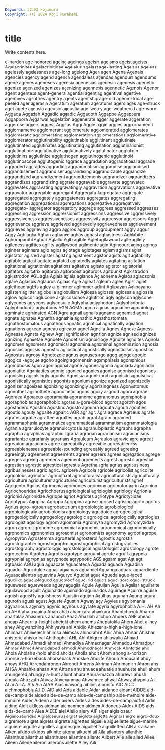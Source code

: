 ```yaml
---
Keywords: 32103 kojimura
Copyright: (C) 2024 Koji Murakami
---
```


# title

Write contents here.



e-harden
age-honored ageing ageings ageism ageisms ageist ageists Agelacrinites Agelacrinitidae Agelaius
agelast age-lasting Agelaus ageless agelessly agelessness age-long agelong Agen agen
Agena Agenais agencies agency agend agenda agendaless agendas agendum agendums
agene agenes ageneses agenesia agenesias agenesic agenesis agenetic agenize agenized
agenizes agenizing agennesis agennetic Agenois Agenor agent agentess agent-general agential
agenting agentival agentive agentives agentries agentry agents agentship age-old ageometrical
age-peeled ager agerasia Ageratum ageratum ageratums agers ages age-struck aget
agete ageusia ageusic ageustia age-weary age-weathered age-worn Aggada Aggadah Aggadic
aggadic Aggadoth Aggappe Aggappera Aggappora Aggarwal aggelation aggenerate agger aggerate
aggeration aggerose aggers aggest Aggeus Aggi Aggie aggie aggies aggiornamenti
aggiornamento agglomerant agglomerate agglomerated agglomerates agglomeratic agglomerating agglomeration agglomerations agglomerative
agglomerator agglutinability agglutinable agglutinant agglutinate agglutinated agglutinates agglutinating agglutination agglutinationist
agglutinations agglutinative agglutinatively agglutinator agglutinin agglutinins agglutinize agglutinogen agglutinogenic agglutinoid
agglutinoscope agglutogenic aggrace aggradation aggradational aggrade aggraded aggrades aggrading aggrammatism
aggrandise aggrandised aggrandisement aggrandiser aggrandising aggrandizable aggrandize aggrandized aggrandizement aggrandizements
aggrandizer aggrandizers aggrandizes aggrandizing aggrate aggravable aggravate aggravated aggravates aggravating
aggravatingly aggravation aggravations aggravative aggravator aggregable aggregant Aggregata Aggregatae aggregate
aggregated aggregately aggregateness aggregates aggregating aggregation aggregational aggregations aggregative aggregatively
aggregato- aggregator aggregatory aggrege aggress aggressed aggresses aggressing aggression aggressionist
aggressions aggressive aggressively aggressiveness aggressivenesses aggressivity aggressor aggressors Aggri aggrievance
aggrieve aggrieved aggrievedly aggrievedness aggrievement aggrieves aggrieving aggro aggros aggroup
aggroupment aggry aggur Aggy Agh agha Aghan aghanee aghas aghast
aghastness Aghlabite Aghorapanthi Aghori Agialid Agib agible Agiel agilawood agile
agilely agileness agilities agility agillawood agilmente agin Agincourt aging agings
aginner aginners agio agios agiotage agiotages agism agisms agist agistator
agisted agister agisting agistment agistor agists agit agitability agitable agitant
agitate agitated agitatedly agitates agitating agitation agitational agitationist agitations agitative
agitato agitator agitatorial agitators agitatrix agitprop agitpropist agitprops agitpunkt Agkistrodon
agkistrodon AGL agla Aglaia aglaia aglance Aglaonema Aglaos aglaozonia aglare
Aglaspis Aglauros Aglaus Agle agleaf agleam aglee Agler aglet aglethead
aglets agley a-glimmer aglimmer aglint Aglipayan Aglipayano aglisten aglitter aglobulia
aglobulism Aglossa aglossal aglossate aglossia aglow aglucon aglucone a-glucosidase aglutition
agly aglycon aglycone aglycones aglycons aglycosuric Aglypha aglyphodont Aglyphodonta Aglyphodontia
aglyphous AGM AGMA agma agmas agmatine agmatology agminate agminated AGN
Agna agnail agnails agname agnamed agnat agnate agnates Agnatha agnathia
agnathic Agnathostomata agnathostomatous agnathous agnatic agnatical agnatically agnation agnations agnean
agneau agneaux agnel Agnella Agnes Agnese Agness Agnesse Agneta Agnew
Agni agnification agnition agnize agnized agnizes agnizing Agnoetae Agnoete Agnoetism
agnoiology Agnoite agnoites Agnola agnomen agnomens agnomical agnomina agnominal agnomination
agnosia agnosias agnosis agnostic agnostical agnostically agnosticism agnostics Agnostus agnosy
Agnotozoic agnus agnuses ago agog agoge agogic agogics -agogue agoho
agoing agomensin agomphiasis agomphious agomphosis Agon agon agonal agone agones
agonia agoniada agoniadin agoniatite Agoniatites agonic agonied agonies agonise agonised
agonises agonising agonisingly agonist Agonista agonistarch agonistic agonistical agonistically agonistics
agonists agonium agonize agonized agonizedly agonizer agonizes agonizing agonizingly agonizingness
Agonostomus agonothet agonothete agonothetic agons agony a-good agora agorae Agoraea
Agoraeus agoramania agoranome agoranomus agoraphobia agoraphobiac agoraphobic agoras a-gore-blood agorot
agoroth agos agostadero Agostini Agostino Agosto agouara agouta agouti agouties
agoutis agouty agpaite agpaitic AGR agr agr. Agra agrace Agraeus
agrafe agrafes agraffe agraffee agraffes agrah agral Agram agramed agrammaphasia
agrammatica agrammatical agrammatism agrammatologia Agrania agranulocyte agranulocytosis agranuloplastic Agrapha agrapha
agraphia agraphias agraphic agraria agrarian agrarianism agrarianisms agrarianize agrarianly agrarians
Agrauleum Agraulos agravic agre agreat agreation agreations agree agreeability agreeable
agreeableness agreeablenesses agreeable-sounding agreeably agreed agreeing agreeingly agreement agreements agreer
agreers agrees agregation agrege agreges agreing agremens agrement agrements agrest
agrestal agrestial agrestian agrestic agrestical agrestis Agretha agria agrias agribusiness
agribusinesses agric agric. agricere Agricola agricole agricolist agricolite agricolous agricultor
agricultural agriculturalist agriculturalists agriculturally agriculture agriculturer agricultures agriculturist agriculturists agrief
Agrigento Agrilus Agrimonia agrimonies agrimony agrimotor agrin Agrinion Agriochoeridae Agriochoerus
agriological agriologist agriology Agrionia agrionid Agrionidae Agriope agriot Agriotes agriotype
Agriotypidae Agriotypus Agripina Agrippa Agrippina agrise agrised agrising agrito agritos
Agrius agro- agroan agrobacterium agrobiologic agrobiological agrobiologically agrobiologist agrobiology agrodolce
agrogeological agrogeologically agrogeology agrologic agrological agrologically agrologies agrologist agrology agrom
agromania Agromyza agromyzid Agromyzidae agron agron. agronome agronomial agronomic agronomical
agronomically agronomics agronomies agronomist agronomists agronomy agroof agrope Agropyron Agrostemma
agrosteral agrosterol Agrostis agrostis agrostographer agrostographic agrostographical agrostographies agrostography agrostologic
agrostological agrostologist agrostology agrote agrotechny Agrotera Agrotis agrotype aground agrufe
agruif agrypnia agrypniai agrypnias agrypnode agrypnotic AGS agsam agst Agt
agt agtbasic AGU agua aguacate Aguacateca Aguada aguada Aguadilla aguador
Aguadulce aguaji aguamas aguamiel Aguanga aguara aguardiente Aguascalientes aguavina Aguayo
Agudist ague Agueda ague-faced aguelike ague-plagued agueproof ague-rid agues ague-sore
ague-struck agueweed agueweeds aguey aguglia Aguie Aguijan Aguila Aguilar aguilarite
aguilawood aguilt Aguinaldo aguinaldo aguinaldos aguirage Aguirre aguise aguish aguishly
aguishness Aguistin agujon Agulhas agunah Agung agura aguroth agush agust
Aguste Agustin Agway agy Agyieus agyiomania agynarious agynary agynic agynous
agyrate agyria agyrophobia A.H. AH Ah ah AHA aha ahaaina
Ahab ahab ahamkara ahankara Ahantchuyuk Aharon ahartalav Ahasuerus ahaunch Ahaz
Ahaziah ahchoo Ahders AHE ahead aheap Ahearn a-height aheight ahem
ahems Ahepatokla Ahern Ahet a-hey ahey Ahgwahching Ahhiyawa ahi Ahidjo
Ahiezer a-high a-high-lone Ahimaaz Ahimelech ahimsa ahimsas ahind ahint Ahir
Ahira Ahisar Ahishar ahistoric ahistorical Ahithophel AHL Ahl Ahlgren ahluwalia
Ahmad Ahmadabad Ahmadi ahmadi Ahmadiya Ahmadnagar Ahmadou Ahmadpur Ahmar Ahmed
Ahmedabad ahmedi Ahmednagar Ahmeek Ahnfeltia aho Ahola Aholah a-hold ahold
aholds Aholla aholt Ahom ahong a-horizon ahorse a-horseback ahorseback Ahoskie
Ahoufe Ahouh Ahousaht ahoy ahoys AHQ Ahrendahronon Ahrendt Ahrens Ahriman
Ahrimanian Ahron ahs AHSA Ahsahka ahsan Aht Ahtena ahu ahuaca
ahuatle ahuehuete ahull ahum ahungered ahungry a-hunt ahunt ahura Ahura-mazda
ahurewa ahush ahuula Ahuzzath Ahvaz Ahvenanmaa Ahwahnee ahwal Ahwaz ahypnia
A.I. AI ai A.I.A. AIA Aia AIAA Aias Aiawong aiblins
Aibonito AIC AICC aichmophobia A.I.D. AID aid Aida aidable Aidan
aidance aidant AIDDE aid-de-camp aide aided aide-de-camp aide-de-campship aide-memoire aide-mmoire
Aiden Aidenn aider aiders Aides aides aides-de-camp aidful Aidin aiding
Aidit aidless aidman aidmanmen aidmen Aidoneus Aidos AIDS aids aids-de-camp
Aiea AIEEE aiel Aiello aiery AIF aiger aigialosaur Aigialosauridae Aigialosaurus
aiglet aiglets aiglette Aigneis aigre aigre-doux aigremore aigret aigrets aigrette
aigrettes aiguelle aiguellette aigue-marine aiguiere aiguille aiguilles aiguillesque aiguillette aiguilletted
AIH aik aikane Aiken aikido aikidos aikinite aikona aikuchi ail
Aila ailantery ailanthic Ailanthus ailanthus ailanthuses ailantine ailanto Ailbert Aile
aile ailed Ailee Aileen Ailene aileron ailerons ailette Ailey Aili
